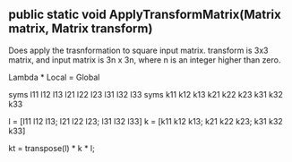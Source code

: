 ﻿public static void ApplyTransformMatrix(Matrix matrix, Matrix transform)
---
Does apply the trasnformation to square input matrix. transform is 3x3 matrix, and input 
matrix is 3n x 3n, where n is an integer higher than zero.

Lambda * Local = Global


syms l11 l12 l13 l21 l22 l23 l31 l32 l33
syms k11 k12 k13 k21 k22 k23 k31 k32 k33

l = [l11 l12 l13; l21 l22 l23; l31 l32 l33]
k = [k11 k12 k13; k21 k22 k23; k31 k32 k33]

kt = transpose(l) * k * l;